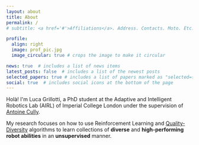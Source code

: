 ```yaml
---
layout: about
title: About
permalink: /
# subtitle: <a href='#'>Affiliations</a>. Address. Contacts. Moto. Etc.

profile:
  align: right
  image: prof_pic.jpg
  image_circular: true # crops the image to make it circular

news: true  # includes a list of news items
latest_posts: false  # includes a list of the newest posts
selected_papers: true # includes a list of papers marked as "selected={true}"
social: true  # includes social icons at the bottom of the page
---
```


Holà! I'm Luca Grillotti, a PhD student at the Adaptive and Intelligent Robotics Lab (AIRL) of Imperial College London under the supervision of [Antoine Cully](https://www.imperial.ac.uk/people/a.cully).

My research focuses on how to use Reinforcement Learning and [Quality-Diversity](https://quality-diversity.github.io/) algorithms to learn collections of **diverse** and **high-performing robot abilities** in an **unsupervised** manner.

